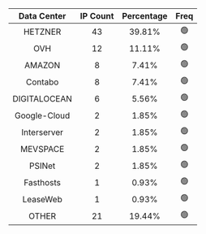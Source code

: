 | Data Center | IP Count | Percentage | Freq |
|:------------:|:--------:|:-----------:|:-----:|
| HETZNER | 43 | 39.81% | 🟢 |
| OVH | 12 | 11.11% | 🟢 |
| AMAZON | 8 | 7.41% | 🟢 |
| Contabo | 8 | 7.41% | 🟢 |
| DIGITALOCEAN | 6 | 5.56% | 🟢 |
| Google-Cloud | 2 | 1.85% | 🟢 |
| Interserver | 2 | 1.85% | 🟢 |
| MEVSPACE | 2 | 1.85% | 🟢 |
| PSINet | 2 | 1.85% | 🟢 |
| Fasthosts | 1 | 0.93% | 🟢 |
| LeaseWeb | 1 | 0.93% | 🟢 |
| OTHER | 21 | 19.44% | 🟢 |
